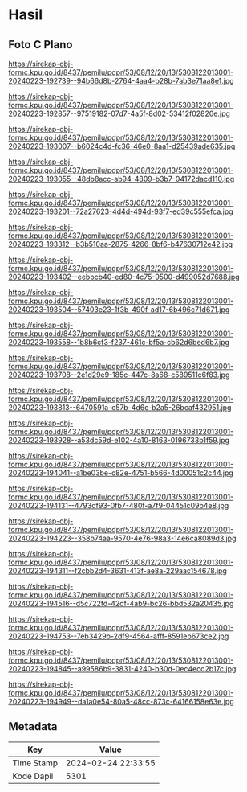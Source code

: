 # Hasil

## Foto C Plano

https://sirekap-obj-formc.kpu.go.id/8437/pemilu/pdpr/53/08/12/20/13/5308122013001-20240223-192739--94b66d8b-2764-4aa4-b28b-7ab3e71aa8e1.jpg

https://sirekap-obj-formc.kpu.go.id/8437/pemilu/pdpr/53/08/12/20/13/5308122013001-20240223-192857--97519182-07d7-4a5f-8d02-53412f02820e.jpg

https://sirekap-obj-formc.kpu.go.id/8437/pemilu/pdpr/53/08/12/20/13/5308122013001-20240223-193007--b6024c4d-fc36-46e0-8aa1-d25439ade635.jpg

https://sirekap-obj-formc.kpu.go.id/8437/pemilu/pdpr/53/08/12/20/13/5308122013001-20240223-193055--48db8acc-ab94-4809-b3b7-04172dacd110.jpg

https://sirekap-obj-formc.kpu.go.id/8437/pemilu/pdpr/53/08/12/20/13/5308122013001-20240223-193201--72a27623-4d4d-494d-93f7-ed39c555efca.jpg

https://sirekap-obj-formc.kpu.go.id/8437/pemilu/pdpr/53/08/12/20/13/5308122013001-20240223-193312--b3b510aa-2875-4266-8bf6-b47630712e42.jpg

https://sirekap-obj-formc.kpu.go.id/8437/pemilu/pdpr/53/08/12/20/13/5308122013001-20240223-193402--eebbcb40-ed80-4c75-9500-d499052d7688.jpg

https://sirekap-obj-formc.kpu.go.id/8437/pemilu/pdpr/53/08/12/20/13/5308122013001-20240223-193504--57403e23-1f3b-490f-ad17-6b496c71d671.jpg

https://sirekap-obj-formc.kpu.go.id/8437/pemilu/pdpr/53/08/12/20/13/5308122013001-20240223-193558--1b8b6cf3-f237-461c-bf5a-cb62d6bed6b7.jpg

https://sirekap-obj-formc.kpu.go.id/8437/pemilu/pdpr/53/08/12/20/13/5308122013001-20240223-193708--2e1d29e9-185c-447c-8a68-c589511c6f83.jpg

https://sirekap-obj-formc.kpu.go.id/8437/pemilu/pdpr/53/08/12/20/13/5308122013001-20240223-193813--6470591a-c57b-4d6c-b2a5-26bcaf432951.jpg

https://sirekap-obj-formc.kpu.go.id/8437/pemilu/pdpr/53/08/12/20/13/5308122013001-20240223-193928--a53dc59d-e102-4a10-8163-0196733b1f59.jpg

https://sirekap-obj-formc.kpu.go.id/8437/pemilu/pdpr/53/08/12/20/13/5308122013001-20240223-194041--a1be03be-c82e-4751-b566-4d00051c2c44.jpg

https://sirekap-obj-formc.kpu.go.id/8437/pemilu/pdpr/53/08/12/20/13/5308122013001-20240223-194131--4793df93-0fb7-480f-a7f9-04451c09b4e8.jpg

https://sirekap-obj-formc.kpu.go.id/8437/pemilu/pdpr/53/08/12/20/13/5308122013001-20240223-194223--358b74aa-9570-4e76-98a3-14e6ca8089d3.jpg

https://sirekap-obj-formc.kpu.go.id/8437/pemilu/pdpr/53/08/12/20/13/5308122013001-20240223-194311--f2cbb2d4-3631-413f-ae8a-229aac154678.jpg

https://sirekap-obj-formc.kpu.go.id/8437/pemilu/pdpr/53/08/12/20/13/5308122013001-20240223-194516--d5c722fd-42df-4ab9-bc26-bbd532a20435.jpg

https://sirekap-obj-formc.kpu.go.id/8437/pemilu/pdpr/53/08/12/20/13/5308122013001-20240223-194753--7eb3429b-2df9-4564-afff-8591eb673ce2.jpg

https://sirekap-obj-formc.kpu.go.id/8437/pemilu/pdpr/53/08/12/20/13/5308122013001-20240223-194845--a99586b9-3831-4240-b30d-0ec4ecd2b17c.jpg

https://sirekap-obj-formc.kpu.go.id/8437/pemilu/pdpr/53/08/12/20/13/5308122013001-20240223-194949--da1a0e54-80a5-48cc-873c-64166158e63e.jpg


## Metadata

| Key        | Value               |
| ---------- | ------------------- |
| Time Stamp | 2024-02-24 22:33:55 |
| Kode Dapil | 5301                |



